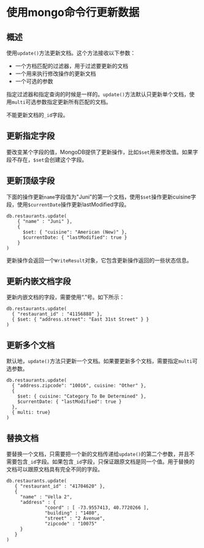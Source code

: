 # 使用mongo命令行更新数据 #

## 概述 ##

使用`update()`方法更新文档。这个方法接收以下参数：

- 一个方档匹配的过滤器，用于过滤要更新的文档
- 一个用来执行修改操作的更新文档
- 一个可选的参数

指定过滤器和指定查询的时候是一样的。`update()`方法默认只更新单个文档，使用`multi`可选参数指定更新所有匹配的文档。

不能更新文档的`_id`字段。

## 更新指定字段 ##

要改变某个字段的值，MongoDB提供了更新操作，比如`$set`用来修改值。如果字段不存在，`$set`会创建这个字段。


## 更新顶级字段 ##

下面的操作更新`name`字段值为"Juni"的第一个文档，使用`$set`操作更新cuisine字段，使用`$currentDate`操作更新lastModified字段。

```
db.restaurants.update(
    { "name" : "Juni" },
    {
      $set: { "cuisine": "American (New)" },
      $currentDate: { "lastModified": true }
    }
)
```

更新操作会返回一个`WriteResult`对象，它包含更新操作返回的一些状态信息。


## 更新内嵌文档字段 ##

更新内嵌文档的字段，需要使用“.”号。如下所示：

```
db.restaurants.update(
  { "restaurant_id" : "41156888" },
  { $set: { "address.street": "East 31st Street" } }
)
```

## 更新多个文档 ##

默认地，`update()`方法只更新一个文档。如果要更新多个文档，需要指定`multi`可选参数。

```
db.restaurants.update(
  { "address.zipcode": "10016", cuisine: "Other" },
  {
    $set: { cuisine: "Category To Be Determined" },
    $currentDate: { "lastModified": true }
  },
  { multi: true}
)
```

## 替换文档 ##

要替换一个文档，只需要把一个新的文档传递给`update()`的第二个参数，并且不需要包含`_id`字段。如果包含`_id`字段，只保证跟原文档是同一个值。用于替换的文档可以跟原文档具有完全不同的字段。

```
db.restaurants.update(
   { "restaurant_id" : "41704620" },
   {
     "name" : "Vella 2",
     "address" : {
              "coord" : [ -73.9557413, 40.7720266 ],
              "building" : "1480",
              "street" : "2 Avenue",
              "zipcode" : "10075"
     }
   }
)
```
